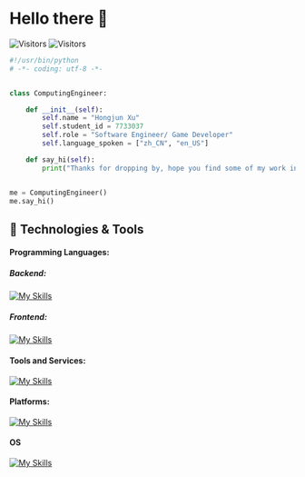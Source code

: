 # Hello there 👋

![Visitors](https://img.shields.io/badge/Repos-28-blue) ![Visitors](https://img.shields.io/badge/Stars-3-blue)

```python
#!/usr/bin/python
# -*- coding: utf-8 -*-


class ComputingEngineer:

    def __init__(self):
        self.name = "Hongjun Xu"
        self.student_id = 7733037
        self.role = "Software Engineer/ Game Developer"
        self.language_spoken = ["zh_CN", "en_US"]

    def say_hi(self):
        print("Thanks for dropping by, hope you find some of my work interesting.")


me = ComputingEngineer()
me.say_hi()
```



## 🔧 Technologies & Tools

#### Programming Languages:

##### Backend:

[![My Skills](https://skillicons.dev/icons?i=java,python,cs,cpp,dart,go,r,regex)](https://skillicons.dev)

##### Frontend:

[![My Skills](https://skillicons.dev/icons?i=js,css,html,react,md)](https://skillicons.dev)

#### Tools and Services:

[![My Skills](https://skillicons.dev/icons?i=ps,figma,blender,docker,mysql,git,pr)](https://skillicons.dev)

#### Platforms:

[![My Skills](https://skillicons.dev/icons?i=unity,unreal,flutter,androidstudio)](https://skillicons.dev)

#### OS

[![My Skills](https://skillicons.dev/icons?i=windows,linux,ubuntu,mint)](https://skillicons.dev)


